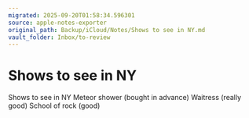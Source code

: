 ```yaml
---
migrated: 2025-09-20T01:58:34.596301
source: apple-notes-exporter
original_path: Backup/iCloud/Notes/Shows to see in NY.md
vault_folder: Inbox/to-review
---
```

# Shows to see in NY

Shows to see in NY
Meteor shower (bought in advance)
Waitress (really good)
School of rock (good)
